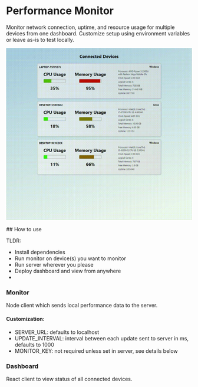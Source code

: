 # Performance Monitor

Monitor network connection, uptime, and resource usage for multiple devices from one dashboard. Customize setup using environment variables or leave as-is to test locally.

<p align="center">
  <img src="./demo.gif" alt="demo"/>
</p>
## How to use

TLDR:

- Install dependencies
- Run monitor on device(s) you want to monitor
- Run server wherever you please
- Deploy dashboard and view from anywhere
-

### Monitor

Node client which sends local performance data to the server.

#### Customization:

- SERVER_URL: defaults to localhost
- UPDATE_INTERVAL: interval between each update sent to server in ms, defaults to 1000
- MONITOR_KEY: not required unless set in server, see details below

### Dashboard

React client to view status of all connected devices.
